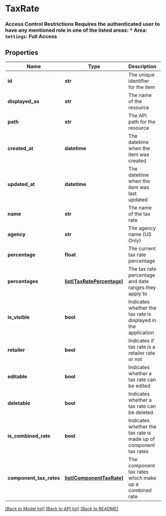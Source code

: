 # TaxRate

  ### Access Control Restrictions  Requires the authenticated user to have any mentioned role in one of the listed areas: * Area: `Settings`: Full Access
## Properties
Name | Type | Description | Notes
------------ | ------------- | ------------- | -------------
**id** | **str** | The unique identifier for the item | [optional] 
**displayed_as** | **str** | The name of the resource | [optional] 
**path** | **str** | The API path for the resource | [optional] 
**created_at** | **datetime** | The datetime when the item was created | [optional] 
**updated_at** | **datetime** | The datetime when the item was last updated | [optional] 
**name** | **str** | The name of the tax rate | [optional] 
**agency** | **str** | The agency name (US Only) | [optional] 
**percentage** | **float** | The current tax rate percentage | [optional] 
**percentages** | [**list[TaxRatePercentage]**](TaxRatePercentage.md) | The tax rate percentage and date ranges they apply to | [optional] 
**is_visible** | **bool** | Indicates whether the tax rate is displayed in the application | [optional] 
**retailer** | **bool** | Indicates if tax rate is a retailer rate or not | [optional] 
**editable** | **bool** | Indicates whether a tax rate can be edited | [optional] 
**deletable** | **bool** | Indicates whether a tax rate can be deleted | [optional] 
**is_combined_rate** | **bool** | Indicates whether the tax rate is made up of component tax rates | [optional] 
**component_tax_rates** | [**list[ComponentTaxRate]**](ComponentTaxRate.md) | The component tax rates which make up a combined rate | [optional] 

[[Back to Model list]](../README.md#documentation-for-models) [[Back to API list]](../README.md#documentation-for-api-endpoints) [[Back to README]](../README.md)


